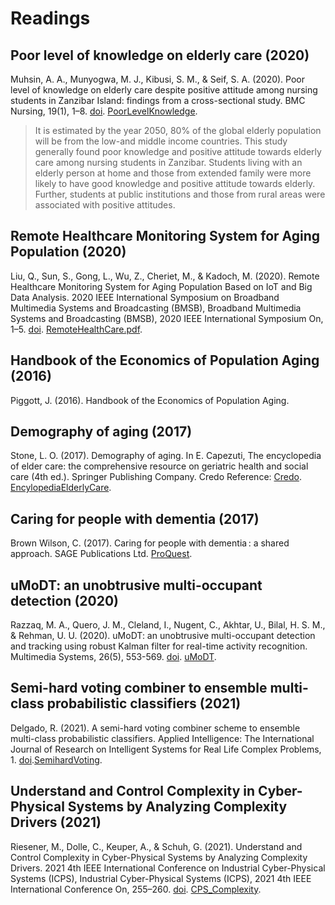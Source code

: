 # Readings

## Poor level of knowledge on elderly care (2020)

Muhsin, A. A., Munyogwa, M. J., Kibusi, S. M., & Seif, S. A. (2020). Poor level of knowledge on elderly care despite positive attitude among nursing students in Zanzibar Island: findings from a cross-sectional study. BMC Nursing, 19(1), 1–8. [doi](https://doi.org/10.1186/s12912-020-00488-w). [PoorLevelKnowledge](PoorLevelKnowledge.pdf).

> It is estimated by the year 2050, 80% of the global elderly population will be from the low-and middle income countries.
> This study generally found poor knowledge and positive attitude towards elderly care among nursing students in
Zanzibar. Students living with an elderly person at home and those from extended family were more likely to have
good knowledge and positive attitude towards elderly. Further, students at public institutions and those from
rural areas were associated with positive attitudes.

## Remote Healthcare Monitoring System for Aging Population (2020)

Liu, Q., Sun, S., Gong, L., Wu, Z., Cheriet, M., & Kadoch, M. (2020). Remote Healthcare Monitoring System for Aging Population Based on IoT and Big Data Analysis. 2020 IEEE International Symposium on Broadband Multimedia Systems and Broadcasting (BMSB), Broadband Multimedia Systems and Broadcasting (BMSB), 2020 IEEE International Symposium On, 1–5. [doi](https://doi.org/10.1109/BMSB49480.2020.9379817). [RemoteHealthCare.pdf](RemoteHealthCare.pdf).

## Handbook of the Economics of Population Aging (2016)

Piggott, J. (2016). Handbook of the Economics of Population Aging.

## Demography of aging (2017)

Stone, L. O. (2017). Demography of aging. In E. Capezuti, The encyclopedia of elder care: the comprehensive resource on geriatric health and social care (4th ed.). Springer Publishing Company. Credo Reference: [Credo](https://go.openathens.net/redirector/ncu.edu?url=https%3A%2F%2Fsearch.credoreference.com%2Fcontent%2Fentry%2Fspenelderc%2Fdemography_of_aging%2F0%3FinstitutionId%3D1633). [EncylopediaElderlyCare](EncylopediaElderlyCare.pdf).

## Caring for people with dementia (2017)

Brown Wilson, C. (2017). Caring for people with dementia : a shared approach. SAGE Publications Ltd. [ProQuest](https://ebookcentral.proquest.com/lib/ncent-ebooks/reader.action?docID=4864523).

## uMoDT: an unobtrusive multi-occupant detection (2020)

Razzaq, M. A., Quero, J. M., Cleland, I., Nugent, C., Akhtar, U., Bilal, H. S. M., & Rehman, U. U. (2020). uMoDT: an unobtrusive multi-occupant detection and tracking using robust Kalman filter for real-time activity recognition. Multimedia Systems, 26(5), 553-569. [doi](https://doi.org/10.1007/s00530-020-00664-7). [uMoDT](uMoDT.pdf).

## Semi-hard voting combiner to ensemble multi-class probabilistic classifiers (2021)

Delgado, R. (2021). A semi-hard voting combiner scheme to ensemble multi-class probabilistic classifiers. Applied Intelligence: The International Journal of Research on Intelligent Systems for Real Life Complex Problems, 1. [doi](https://doi.org/10.1007/s10489-021-02447-7).[SemihardVoting](SemihardVoting.pdf).

## Understand and Control Complexity in Cyber-Physical Systems by Analyzing Complexity Drivers (2021)

Riesener, M., Dolle, C., Keuper, A., & Schuh, G. (2021). Understand and Control Complexity in Cyber-Physical Systems by Analyzing Complexity Drivers. 2021 4th IEEE International Conference on Industrial Cyber-Physical Systems (ICPS), Industrial Cyber-Physical Systems (ICPS), 2021 4th IEEE International Conference On, 255–260. [doi](https://doi.org/10.1109/ICPS49255.2021.9468255). [CPS_Complexity](CPS_Complexity.pdf).
